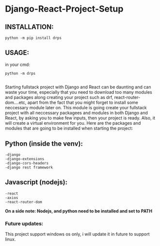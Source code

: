 # Django-React-Project-Setup


## INSTALLATION:
```python -m pip install drps```

## USAGE:
in your cmd:

```python -m drps```

##

 Starting fullstack project with Django and React can be daunting and can waste your time, especially that you need to download too many modules and packages along creating your project such as drf, react-router-dom....etc, apart from the fact that you might forget to install some neccessary module later on. This module is going create your fullstack project with all neccessary packagees and modules in both Django and React, by asking you to make few inputs, then your project is ready. Also, it will create a virtual environment for you.
   Here are the packages and modules that are going to be installed when starting the project:
   
   ## Python (inside the venv):
    -django
    -django-extensions
    -django-cors-headers
    -django rest framework
    
   ## Javascript (nodejs):
    -react
    -axios
    -react-router-dom
   
    
**On a side note: Nodejs, and python need to be installed and set to PATH**
 
  
### Future updates:
This project support windows os only, i will update it in future to support linux.
